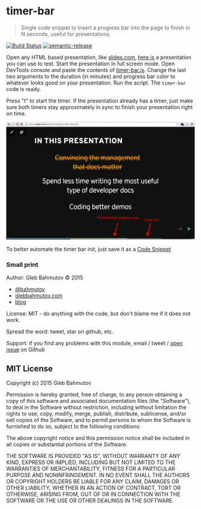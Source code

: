 # timer-bar

> Single code snippet to insert a progress bar into the page to finish in N seconds,
> useful for presentations.

[![Build Status][build]][link] [![semantic-release][semantic-image]][semantic-url]

[build]: https://travis-ci.org/bahmutov/timer-bar.svg?branch=master
[link]: https://travis-ci.org/bahmutov/timer-bar

[semantic-image]: https://img.shields.io/badge/%20%20%F0%9F%93%A6%F0%9F%9A%80-semantic--release-e10079.svg
[semantic-url]: https://github.com/semantic-release/semantic-release

Open any HTML based presentation, like [slides.com](http://slides.com/),
[here is][sample] a presentation you can use to test. Start the presentation in
full screen mode. Open DevTools console and paste the contents of
[timer-bar.js](timer-bar.js). Change the last two arguments to the duration
(in minutes) and progress bar color to whatever looks good on your presentation.
Run the script. The `timer-bar` code is ready.

Press "t" to start the timer. If the presentation already has a timer,
just make sure both timers stay approximately in sync to finish your presentation
right on time.

![timer bar screenshot](timer-bar-screenshot.png)

To better automate the timer bar init, just save it as a
[Code Snippet](http://glebbahmutov.com/blog/chrome-dev-tools-code-snippets/)

[sample]: http://slides.com/bahmutov/turn-to-11#/

### Small print

Author: Gleb Bahmutov &copy; 2015

* [@bahmutov](https://twitter.com/bahmutov)
* [glebbahmutov.com](http://glebbahmutov.com)
* [blog](http://glebbahmutov.com/blog/)

License: MIT - do anything with the code, but don't blame me if it does not work.

Spread the word: tweet, star on github, etc.

Support: if you find any problems with this module, email / tweet /
[open issue](https://github.com/bahmutov/timer-bar/issues) on Github

## MIT License

Copyright (c) 2015 Gleb Bahmutov

Permission is hereby granted, free of charge, to any person
obtaining a copy of this software and associated documentation
files (the "Software"), to deal in the Software without
restriction, including without limitation the rights to use,
copy, modify, merge, publish, distribute, sublicense, and/or sell
copies of the Software, and to permit persons to whom the
Software is furnished to do so, subject to the following
conditions:

The above copyright notice and this permission notice shall be
included in all copies or substantial portions of the Software.

THE SOFTWARE IS PROVIDED "AS IS", WITHOUT WARRANTY OF ANY KIND,
EXPRESS OR IMPLIED, INCLUDING BUT NOT LIMITED TO THE WARRANTIES
OF MERCHANTABILITY, FITNESS FOR A PARTICULAR PURPOSE AND
NONINFRINGEMENT. IN NO EVENT SHALL THE AUTHORS OR COPYRIGHT
HOLDERS BE LIABLE FOR ANY CLAIM, DAMAGES OR OTHER LIABILITY,
WHETHER IN AN ACTION OF CONTRACT, TORT OR OTHERWISE, ARISING
FROM, OUT OF OR IN CONNECTION WITH THE SOFTWARE OR THE USE OR
OTHER DEALINGS IN THE SOFTWARE.

